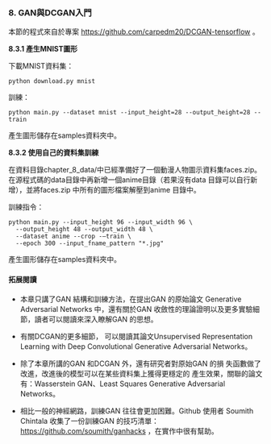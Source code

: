 ﻿### 8. GAN與DCGAN入門

本節的程式來自於專案 https://github.com/carpedm20/DCGAN-tensorflow 。

**8.3.1 產生MNIST圖形**

下載MNIST資料集：
```
python download.py mnist
```

訓練：
```
python main.py --dataset mnist --input_height=28 --output_height=28 --train
```

產生圖形儲存在samples資料夾中。

**8.3.2 使用自己的資料集訓練**

在資料目錄chapter_8_data/中已經準備好了一個動漫人物圖示資料集faces.zip。在源程式碼的data目錄中再新增一個anime目錄（若果沒有data 目錄可以自行新增），並將faces.zip 中所有的圖形檔案解壓到anime 目錄中。

訓練指令：
```
python main.py --input_height 96 --input_width 96 \
  --output_height 48 --output_width 48 \
  --dataset anime --crop -–train \
  --epoch 300 --input_fname_pattern "*.jpg"
```

產生圖形儲存在samples資料夾中。


#### 拓展閱讀

- 本章只講了GAN 結構和訓練方法，在提出GAN 的原始論文 Generative Adversarial Networks 中，還有關於GAN 收斂性的理論證明以及更多實驗細節，讀者可以閱讀來深入瞭解GAN 的思想。

- 有關DCGAN的更多細節， 可以閱讀其論文Unsupervised Representation Learning with Deep Convolutional Generative Adversarial Networks。

- 除了本章所講的GAN 和DCGAN 外，還有研究者對原始GAN 的損 失函數做了改進，改進後的模型可以在某些資料集上獲得更穩定的 產生效果，關聯的論文有：Wasserstein GAN、Least Squares Generative Adversarial Networks。

- 相比一般的神經網路，訓練GAN 往往會更加困難。Github 使用者 Soumith Chintala 收集了一份訓練GAN 的技巧清單：https://github.com/soumith/ganhacks ，在實作中很有幫助。
